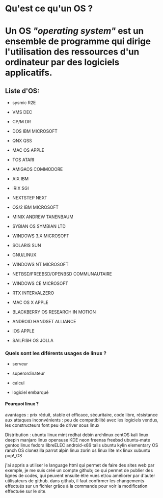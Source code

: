 Qu'est ce qu'un OS ?
==================
# __Un OS *"operating system"* est un ensemble de programme qui dirige l'utilisation des ressources d'un ordinateur par des logiciels applicatifs.__

## Liste d'OS:
* sysmic R2E

* VMS DEC

* CP/M DR

* DOS IBM MICROSOFT

* QNX QSS

* MAC OS APPLE

* TOS ATARI

* AMIGAOS COMMODORE

* AIX IBM

* IRIX SGI

* NEXTSTEP NEXT

* OS/2 IBM MICROSOFT

* MINIX ANDREW TANENBAUM

* SYBIAN OS SYMBIAN LTD

* WINDOWS 3.X MICROSOFT

* SOLARIS SUN

* GNU/LINUX

* WINDOWS NT MICROSOFT

* NETBSD/FREEBSD/OPENBSD COMMUNAUTAIRE

* WINDOWS CE MICROSOFT

* RTX INTERVALZERO

* MAC OS X APPLE

* BLACKBERRY OS RESEARCH IN MOTION

* ANDROID HANDSET ALLIANCE

* IOS APPLE

* SAILFISH OS JOLLA

### Quels sont les diférents usages de linux ?

* serveur

* superordinateur

* calcul

* logiciel embarqué

#### Pourquoi linux ?
avantages : prix réduit, stable et efficace, sécuritaire, code libre, résistance aux attaques
inconvénients : peu de compatibilité avec les logiciels vendus, les constructeurs font peu de driver sous linux

Distribution : 
ubuntu
linux mint
redhat
debin
archlinux
centOS
kali linux
deepin
manjaro linux
opensuse
KDE neon
freenas
freebsd
ubuntu-mate
gentoo linux
fedora
libreELEC
android-x86
tails
ubuntu kylin
elementary OS
ranch OS
clonezilla
parrot
alpin linux
zorin os
linux lite
mx linux
xubuntu
pop!_OS

j'ai appris a utiliser le language html qui permet de faire des sites web par exemple, je me suis créé un compte github; ce qui permet de publier des lignes de codes, qui peuvent ensuite être vues et/ou améliorer par d'auter utilisateurs de github.
dans github, il faut confirmer les changements effectués sur un fichier grâce à la commande <commit> pour voir la modification effectuée sur le site.
